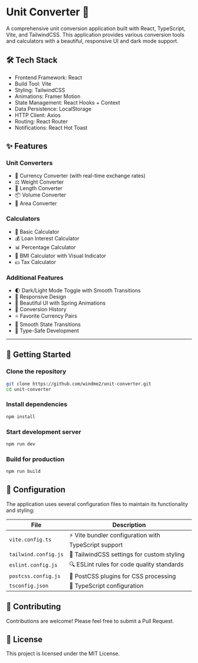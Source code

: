 # Unit Converter 🧮

 A comprehensive unit conversion application built with React, TypeScript, Vite, and TailwindCSS. This application provides various conversion tools and calculators with a beautiful, responsive UI and dark mode support.

## 🛠️ Tech Stack

- Frontend Framework: React
- Build Tool: Vite
- Styling: TailwindCSS
- Animations: Framer Motion
- State Management: React Hooks + Context
- Data Persistence: LocalStorage
- HTTP Client: Axios
- Routing: React Router
- Notifications: React Hot Toast

## ✨ Features

### Unit Converters
- 💱 Currency Converter (with real-time exchange rates)
- ⚖️ Weight Converter
- 📏 Length Converter
- 📦 Volume Converter
- 🔲 Area Converter

### Calculators
- 🧮 Basic Calculator
- 💰 Loan Interest Calculator
- 📊 Percentage Calculator
- 💪 BMI Calculator with Visual Indicator
- 💵 Tax Calculator

### Additional Features

- 🌓 Dark/Light Mode Toggle with Smooth Transitions
- 📱 Responsive Design
- 🎨 Beautiful UI with Spring Animations
- 📖 Conversion History
- ⭐ Favorite Currency Pairs
- 🔄 Smooth State Transitions
- 🎯 Type-Safe Development

---

## 🚀 Getting Started
### Clone the repository
```bash
git clone https://github.com/windme2/unit-converter.git
cd unit-converter
```

### Install dependencies
```bash
npm install
```
### Start development server
```bash
npm run dev
```

### Build for production
```bash
npm run build
```

## 🔧 Configuration
The application uses several configuration files to maintain its functionality and styling:

| File | Description |
|------|-------------|
| `vite.config.ts` | ⚡ Vite bundler configuration with TypeScript support |
| `tailwind.config.js` | 🎨 TailwindCSS settings for custom styling |
| `eslint.config.js` | 🔍 ESLint rules for code quality standards |
| `postcss.config.js` | 🎯 PostCSS plugins for CSS processing |
| `tsconfig.json` | 📝 TypeScript configuration |


## 🤝 Contributing
Contributions are welcome! Please feel free to submit a Pull Request.

## 📄 License
This project is licensed under the MIT License.